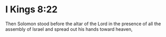 # I Kings 8:22

Then Solomon stood before the altar of the Lord in the presence of all the assembly of Israel and spread out his hands toward heaven,
